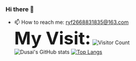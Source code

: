 ### Hi there 👋
<!--
**Blacegg/Blacegg** is a ✨ _special_ ✨ repository because its `README.md` (this file) appears on your GitHub profile.

Here are some ideas to get you started:

- 🔭 I’m currently working on ...
- 🌱 I’m currently learning ...
- 👯 I’m looking to collaborate on ...
- 🤔 I’m looking for help with ...
- 💬 Ask me about ...
📫 How to reach me: ryf2668831835@163.com
- 😄 Pronouns: ...
- ⚡ Fun fact: ...
-->
- 📫 How to reach me: ryf2668831835@163.com<br>
<font size=15>**My Visit:**</font> ![Visitor Count](https://profile-counter.glitch.me/Blacegg/count.svg)<br>
![Dusai's GitHub stats](https://github-readme-stats.vercel.app/api?username=Blacegg)
[![Top Langs](https://github-readme-stats.vercel.app/api/top-langs/?username=Blacegg)](https://github.com/Blacegg/github-readme-stats)


